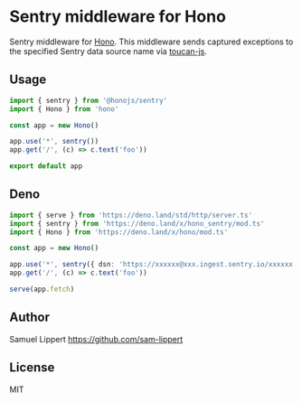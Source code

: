 # Sentry middleware for Hono

Sentry middleware for [Hono](https://github.com/honojs/hono).
This middleware sends captured exceptions to the specified Sentry data source name via [toucan-js](https://github.com/robertcepa/toucan-js).

## Usage

```ts
import { sentry } from '@honojs/sentry'
import { Hono } from 'hono'

const app = new Hono()

app.use('*', sentry())
app.get('/', (c) => c.text('foo'))

export default app
```

## Deno

```ts
import { serve } from 'https://deno.land/std/http/server.ts'
import { sentry } from 'https://deno.land/x/hono_sentry/mod.ts'
import { Hono } from 'https://deno.land/x/hono/mod.ts'

const app = new Hono()

app.use('*', sentry({ dsn: 'https://xxxxxx@xxx.ingest.sentry.io/xxxxxx' }))
app.get('/', (c) => c.text('foo'))

serve(app.fetch)
```

## Author

Samuel Lippert <https://github.com/sam-lippert>

## License

MIT
